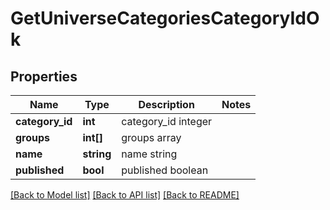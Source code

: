 # GetUniverseCategoriesCategoryIdOk

## Properties
Name | Type | Description | Notes
------------ | ------------- | ------------- | -------------
**category_id** | **int** | category_id integer | 
**groups** | **int[]** | groups array | 
**name** | **string** | name string | 
**published** | **bool** | published boolean | 

[[Back to Model list]](../README.md#documentation-for-models) [[Back to API list]](../README.md#documentation-for-api-endpoints) [[Back to README]](../README.md)


